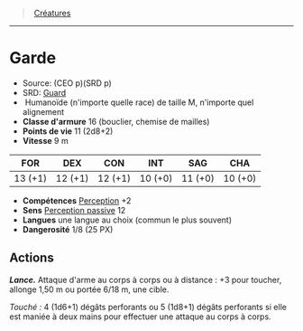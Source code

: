﻿---
!MonsterItem
Family: MonsterHD
Type: Humanoïde (n'importe quelle race)
Size: M
Alignment: n'importe quel alignement
ArmorClass: 16 (bouclier, chemise de mailles)
HitPoints: 11 (2d8+2)
Speed: 9 m
Strength: 13 (+1)
Dexterity: 12 (+1)
Constitution: 12 (+1)
Intelligence: 10 (+0)
Wisdom: 11 (+0)
Charisma: 10 (+0)
Skills: '[Perception](hd_abilities_wisdom_perception.md) +2'
Senses: '[Perception passive](hd_abilities_dexterity_perception_passive.md) 12'
Languages: une langue au choix (commun le plus souvent)
Challenge: 1/8 (25 PX)
Id: monsters_hd.md#garde
ParentLink: monsters_hd.md#créatures
Name: Garde
ParentName: Créatures
NameLevel: 1
AltName: '[Guard](srd_monsters_guard.md)'
Source: (CEO p)(SRD p)
Attributes:
  Name: Garde
  Markdown: >+
    # <!--Name-->Garde<!--/Name-->


    - Source: <!--Source-->(CEO p)(SRD p)<!--/Source-->

    - SRD: <!--AltName-->[Guard](srd_monsters_guard.md)<!--/AltName-->

    -  <!--Type-->Humanoïde (n'importe quelle race)<!--/Type--> de taille <!--Size-->M<!--/Size-->, <!--Alignment-->n'importe quel alignement<!--/Alignment-->

    - **Classe d'armure** <!--ArmorClass-->16 (bouclier, chemise de mailles)<!--/ArmorClass-->

    - **Points de vie** <!--HitPoints-->11 (2d8+2)<!--/HitPoints-->

    - **Vitesse** <!--Speed-->9 m<!--/Speed-->


    |FOR|DEX|CON|INT|SAG|CHA|

    |---|---|---|---|---|---|

    |<!--Strength-->13 (+1)<!--/Strength-->|<!--Dexterity-->12 (+1)<!--/Dexterity-->|<!--Constitution-->12 (+1)<!--/Constitution-->|<!--Intelligence-->10 (+0)<!--/Intelligence-->|<!--Wisdom-->11 (+0)<!--/Wisdom-->|<!--Charisma-->10 (+0)<!--/Charisma-->|


    - **Compétences** <!--Skills-->[Perception](hd_abilities_wisdom_perception.md) +2<!--/Skills-->

    - **Sens** <!--Senses-->[Perception passive](hd_abilities_dexterity_perception_passive.md) 12<!--/Senses-->

    - **Langues** <!--Languages-->une langue au choix (commun le plus souvent)<!--/Languages-->

    - **Dangerosité** <!--Challenge-->1/8 (25 PX)<!--/Challenge-->


    ## Actions


    **_Lance._** Attaque d'arme au corps à corps ou à distance : +3 pour toucher, allonge 1,50 m ou portée 6/18 m, une cible.


    _Touché :_ 4 (1d6+1) dégâts perforants ou 5 (1d8+1) dégâts perforants si elle est maniée à deux mains pour effectuer une attaque au corps à corps.

  Source: (CEO p)(SRD p)
  AltName: '[Guard](srd_monsters_guard.md)'
  Type: Humanoïde (n'importe quelle race)
  Size: M
  Alignment: n'importe quel alignement
  ArmorClass: 16 (bouclier, chemise de mailles)
  HitPoints: 11 (2d8+2)
  Speed: 9 m
  Strength: 13 (+1)
  Dexterity: 12 (+1)
  Constitution: 12 (+1)
  Intelligence: 10 (+0)
  Wisdom: 11 (+0)
  Charisma: 10 (+0)
  Skills: '[Perception](hd_abilities_wisdom_perception.md) +2'
  Senses: '[Perception passive](hd_abilities_dexterity_perception_passive.md) 12'
  Languages: une langue au choix (commun le plus souvent)
  Challenge: 1/8 (25 PX)
AttributesDictionary: >+
  Name: Garde

  Markdown: >+

    # <!--Name-->Garde<!--/Name-->





    - Source: <!--Source-->(CEO p)(SRD p)<!--/Source-->



    - SRD: <!--AltName-->[Guard](srd_monsters_guard.md)<!--/AltName-->



    -  <!--Type-->Humanoïde (n'importe quelle race)<!--/Type--> de taille <!--Size-->M<!--/Size-->, <!--Alignment-->n'importe quel alignement<!--/Alignment-->



    - **Classe d'armure** <!--ArmorClass-->16 (bouclier, chemise de mailles)<!--/ArmorClass-->



    - **Points de vie** <!--HitPoints-->11 (2d8+2)<!--/HitPoints-->



    - **Vitesse** <!--Speed-->9 m<!--/Speed-->





    |FOR|DEX|CON|INT|SAG|CHA|



    |---|---|---|---|---|---|



    |<!--Strength-->13 (+1)<!--/Strength-->|<!--Dexterity-->12 (+1)<!--/Dexterity-->|<!--Constitution-->12 (+1)<!--/Constitution-->|<!--Intelligence-->10 (+0)<!--/Intelligence-->|<!--Wisdom-->11 (+0)<!--/Wisdom-->|<!--Charisma-->10 (+0)<!--/Charisma-->|





    - **Compétences** <!--Skills-->[Perception](hd_abilities_wisdom_perception.md) +2<!--/Skills-->



    - **Sens** <!--Senses-->[Perception passive](hd_abilities_dexterity_perception_passive.md) 12<!--/Senses-->



    - **Langues** <!--Languages-->une langue au choix (commun le plus souvent)<!--/Languages-->



    - **Dangerosité** <!--Challenge-->1/8 (25 PX)<!--/Challenge-->





    ## Actions





    **_Lance._** Attaque d'arme au corps à corps ou à distance : +3 pour toucher, allonge 1,50 m ou portée 6/18 m, une cible.





    _Touché :_ 4 (1d6+1) dégâts perforants ou 5 (1d8+1) dégâts perforants si elle est maniée à deux mains pour effectuer une attaque au corps à corps.



  Source: (CEO p)(SRD p)

  AltName: '[Guard](srd_monsters_guard.md)'

  Type: Humanoïde (n'importe quelle race)

  Size: M

  Alignment: n'importe quel alignement

  ArmorClass: 16 (bouclier, chemise de mailles)

  HitPoints: 11 (2d8+2)

  Speed: 9 m

  Strength: 13 (+1)

  Dexterity: 12 (+1)

  Constitution: 12 (+1)

  Intelligence: 10 (+0)

  Wisdom: 11 (+0)

  Charisma: 10 (+0)

  Skills: '[Perception](hd_abilities_wisdom_perception.md) +2'

  Senses: '[Perception passive](hd_abilities_dexterity_perception_passive.md) 12'

  Languages: une langue au choix (commun le plus souvent)

  Challenge: 1/8 (25 PX)

---
> [Créatures](hd_monsters.md)

---

# Garde

- Source: (CEO p)(SRD p)
- SRD: [Guard](srd_monsters_guard.md)
-  Humanoïde (n'importe quelle race) de taille M, n'importe quel alignement
- **Classe d'armure** 16 (bouclier, chemise de mailles)
- **Points de vie** 11 (2d8+2)
- **Vitesse** 9 m

|FOR|DEX|CON|INT|SAG|CHA|
|---|---|---|---|---|---|
|13 (+1)|12 (+1)|12 (+1)|10 (+0)|11 (+0)|10 (+0)|

- **Compétences** [Perception](hd_abilities_wisdom_perception.md) +2
- **Sens** [Perception passive](hd_abilities_dexterity_perception_passive.md) 12
- **Langues** une langue au choix (commun le plus souvent)
- **Dangerosité** 1/8 (25 PX)

## Actions

**_Lance._** Attaque d'arme au corps à corps ou à distance : +3 pour toucher, allonge 1,50 m ou portée 6/18 m, une cible.

_Touché :_ 4 (1d6+1) dégâts perforants ou 5 (1d8+1) dégâts perforants si elle est maniée à deux mains pour effectuer une attaque au corps à corps.

